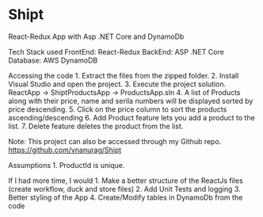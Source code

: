 # Shipt
React-Redux App with Asp .NET Core and DynamoDb

Tech Stack used
	FrontEnd: React-Redux
	BackEnd: ASP .NET Core
	Database: AWS DynamoDB

Accessing the code
	1. Extract the files from the zipped folder.
	2. Install Visual Studio and open the project.
	3. Execute the project solution. ReactApp -> ShiptProductsApp -> ProductsApp.sln
	4. A list of Products along with their price, name and serila numbers will be displayed sorted by price descending.
	5. Click on the price column to sort the products ascending/descending
	6. Add Product feature lets you add a product to the list.
	7. Delete feature deletes the product from the list.

Note: This project can also be accessed through my Github repo.
https://github.com/vnanurag/Shipt

Assumptions
	1. ProductId is unique.

If I had more time, I would
	1. Make a better structure of the ReactJs files (create workflow, duck and store files)
	2. Add Unit Tests and logging
	3. Better styling of the App
	4. Create/Modify tables in DynamoDb from the code
